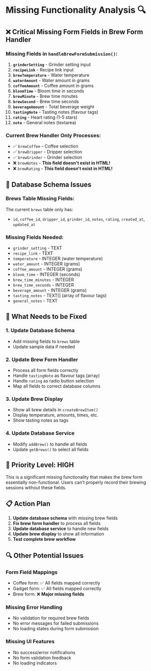 # Missing Functionality Analysis 🔍

## ❌ **Critical Missing Form Fields in Brew Form Handler**

### **Missing Fields in `handleBrewFormSubmission()`:**
1. **`grinderSetting`** - Grinder setting input
2. **`recipeLink`** - Recipe link input  
3. **`brewTemperature`** - Water temperature
4. **`waterAmount`** - Water amount in grams
5. **`coffeeAmount`** - Coffee amount in grams
6. **`bloomTime`** - Bloom time in seconds
7. **`brewMinute`** - Brew time minutes
8. **`brewSecond`** - Brew time seconds
9. **`beverageAmount`** - Total beverage weight
10. **`tastingNote`** - Tasting notes (flavour tags)
11. **`rating`** - Heart rating (1-5 stars)
12. **`note`** - General notes (textarea)

### **Current Brew Handler Only Processes:**
- ✅ `brewCoffee` - Coffee selection
- ✅ `brewDripper` - Dripper selection  
- ✅ `brewGrinder` - Grinder selection
- ❌ `brewNotes` - **This field doesn't exist in HTML!**
- ❌ `brewRating` - **This field doesn't exist in HTML!**

## 🔧 **Database Schema Issues**

### **Brews Table Missing Fields:**
The current `brews` table only has:
- `id`, `coffee_id`, `dripper_id`, `grinder_id`, `notes`, `rating`, `created_at`, `updated_at`

### **Missing Fields Needed:**
- `grinder_setting` - TEXT
- `recipe_link` - TEXT  
- `temperature` - INTEGER (water temperature)
- `water_amount` - INTEGER (grams)
- `coffee_amount` - INTEGER (grams)
- `bloom_time` - INTEGER (seconds)
- `brew_time_minutes` - INTEGER
- `brew_time_seconds` - INTEGER
- `beverage_amount` - INTEGER (grams)
- `tasting_notes` - TEXT[] (array of flavour tags)
- `general_notes` - TEXT

## 🎯 **What Needs to be Fixed**

### **1. Update Database Schema**
- Add missing fields to `brews` table
- Update sample data if needed

### **2. Update Brew Form Handler**
- Process all form fields correctly
- Handle `tastingNote` as flavour tags (array)
- Handle `rating` as radio button selection
- Map all fields to correct database columns

### **3. Update Brew Display**
- Show all brew details in `createBrewItem()`
- Display temperature, amounts, times, etc.
- Show tasting notes as tags

### **4. Update Database Service**
- Modify `addBrew()` to handle all fields
- Update `getBrews()` to select all fields

## 🚨 **Priority Level: HIGH**

This is a significant missing functionality that makes the brew form essentially non-functional. Users can't properly record their brewing sessions without these fields.

## 📋 **Action Plan**

1. **Update database schema** with missing brew fields
2. **Fix brew form handler** to process all fields
3. **Update database service** to handle new fields
4. **Update brew display** to show all information
5. **Test complete brew workflow**

## 🔍 **Other Potential Issues**

### **Form Field Mappings**
- Coffee form: ✅ All fields mapped correctly
- Gadget form: ✅ All fields mapped correctly  
- Brew form: ❌ **Major missing fields**

### **Missing Error Handling**
- No validation for required brew fields
- No error messages for failed submissions
- No loading states during form submission

### **Missing UI Features**
- No success/error notifications
- No form validation feedback
- No loading indicators
